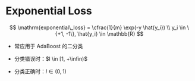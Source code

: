 # Exponential Loss

$$
\mathrm{exponential\_loss} = \cfrac{1}{m} \exp(-y \hat{y_i}) \\
y_i \in \{+1, -1\}, \hat{y_i} \in \mathbb{R}
$$

- 常应用于 AdaBoost 的二分类

- 分类错误时：$l \in [1, +\infin)$
- 分类正确时：$l \in (0, 1)$
